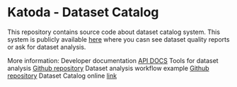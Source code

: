 # Katoda - Dataset Catalog
This repository contains source code about dataset catalog system. This system is publicly available [here](https://dataset-catalog.liberouter.org/) where you casn see dataset quality reports or ask for dataset analysis.  

More information:
Developer documentation [API DOCS](https://feta-project.github.io/DatasetCatalog/)
Tools for dataset analysis [Github repository](https://github.com/FETA-Project/DatasetCatalog-Tools)
Dataset analysis workflow example [Github repository](https://github.com/FETA-Project/DatasetCatalog-Example)
Dataset Catalog online [link]([here](https://dataset-catalog.liberouter.org/) )
